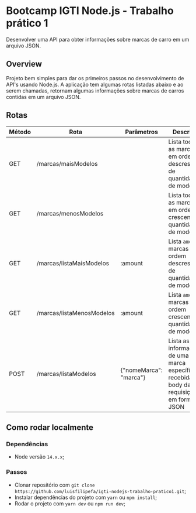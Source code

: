 # Bootcamp IGTI Node.js - Trabalho prático 1
Desenvolver uma API para obter informações sobre marcas de carro em um arquivo JSON.
 
## Overview
Projeto bem simples para dar os primeiros passos no desenvolvimento de API's usando Node.js. A aplicação tem algumas rotas listadas abaixo e ao serem chamadas, retornam algumas informações sobre marcas de carros contidas em um arquivo JSON.
 
## Rotas
|Método|Rota|Parâmetros|Descrição|
|---|---|---|---|
|GET|/marcas/maisModelos||Lista todas as marcas em ordem descrescente de quantidade de modelos|
|GET|/marcas/menosModelos||Lista todas as marcas em ordem crescente de quantidade de modelos|
|GET|/marcas/listaMaisModelos|:amount|Lista `amount` marcas em ordem descrescente de quantidade de modelos|
|GET|/marcas/listaMenosModelos|:amount|Lista `amount` marcas em ordem crescente de quantidade de modelos|
|POST|/marcas/listaModelos|{"nomeMarca": "marca"}|Lista as informações de uma marca específica recebida via body da requisição em formato JSON|

## Como rodar localmente
### Dependências
- Node versão `14.x.x`;
### Passos
- Clonar repositório com `git clone https://github.com/luisfilipefa/igti-nodejs-trabalho-pratico1.git`;
- Instalar dependências do projeto com `yarn` ou `npm install`;
- Rodar o projeto com `yarn dev` ou `npm run dev`;

